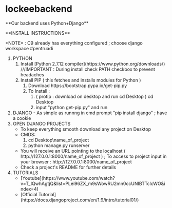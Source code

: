 # lockeebackend
<p> **Our backend uses Python+Django** 
<p> **INSTALL INSTRUCTIONS**
	<p> *NOTE* : C9 already has everything configured ; choose django workspace #pentruadi
<ol>
<li>PYTHON
	<ol>
     	<li>Install [Python 2.7.12 compiler](https://www.python.org/downloads/) ///IMPORTANT : During install check PATH checkbox to prevent headaches</li> 
     	<li>Install PIP ( this fetches and installs modules for Python )
     	<ol>
             <li>Download https://bootstrap.pypa.io/get-pip.py</li>
             <li>To Install : 
           		<ol>
                      <li>( protip : download on desktop and run cd Desktop ) cd Desktop
                      <li>input "python get-pip.py" and run
				</ol>
		</ol>
	</ol>
<li>DJANGO - As simple as runnng in cmd prompt "pip install django" ; have a cookie</li>
<li>OPEN DJANGO PROJECTS
	<ul>
     	<li>To keep everything smooth download any project on Desktop</li>
      	<li>CMDS:
      		<ol>
        			<li> cd Desktop\name_of_project
		        	<li> python manage.py runserver
		     </ol>
      	<li>You will receive an URL pointing to the localhost ( http://127.0.0.1:8000/name_of_project ) ; To access to project input in your browser : http://127.0.0.1:8000/name_of_project
     	 <li>Check a project's README for further details
    	</ul>
<li>TUTORIALS
	<ul>
      	<li> [Youtube](https://www.youtube.com/watch?v=T_IQwhAgtjQ&list=PLei96ZX_m9sWowRU2mn0ccUNIBTTclcWO&index=4)
      	<li> [Official Tutorial](https://docs.djangoproject.com/en/1.9/intro/tutorial01/)
      </ul>
</ol>
